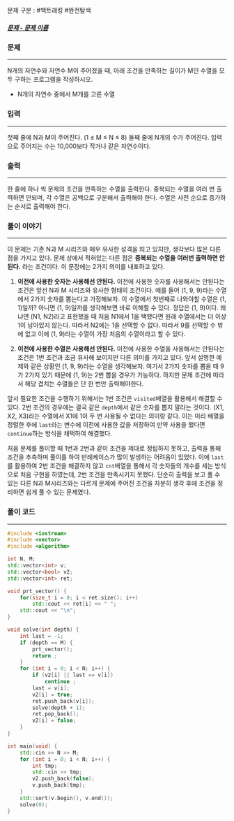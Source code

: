 문제 구분 : #백트래킹 #완전탐색 
##### [문제 - 문제 이름](https://www.acmicpc.net/problem/)

### 문제
<hr>

N개의 자연수와 자연수 M이 주어졌을 때, 아래 조건을 만족하는 길이가 M인 수열을 모두 구하는 프로그램을 작성하시오.
- N개의 자연수 중에서 M개를 고른 수열
### 입력
<hr>

첫째 줄에 N과 M이 주어진다. (1 ≤ M ≤ N ≤ 8)
둘째 줄에 N개의 수가 주어진다. 입력으로 주어지는 수는 10,000보다 작거나 같은 자연수이다.
### 출력
<hr>

한 줄에 하나 씩 문제의 조건을 만족하는 수열을 출력한다. 중복되는 수열을 여러 번 출력하면 안되며, 각 수열은 공백으로 구분해서 출력해야 한다. 수열은 사전 순으로 증가하는 순서로 출력해야 한다.
### 풀이 이야기
<hr>

이 문제는 기존 N과 M 시리즈와 매우 유사한 성격을 띄고 있지만, 생각보다 많은 다른 점을 가지고 있다. 문제 상에서 적혀있는 다른 점은 **중복되는 수열을 여러번 출력하면 안된다.** 라는 조건이다. 이 문장에는 2가지 의미를 내포하고 있다.

1. **이전에 사용한 숫자는 사용해선 안된다.**
 이전에 사용한 숫자를 사용해서는 안된다는 조건은 앞선 N과 M 시리즈와 유사한 형태의 조건이다. 예를 들어 (1, 9, 9)라는 수열에서 2가지 숫자를 뽑는다고 가정해보자. 이 수열에서 첫번째로 나와야할 수열은 (1, 1)일까? 아니면 (1, 9)일까를 생각해보면 바로 이해할 수 있다. 정답은 (1, 9)이다. 왜냐면 (N1, N2)라고 표현했을 때 처음 N1에서 1을 택했다면 원래 수열에서는 더 이상 1이 남아있지 않는다. 따라서 N2에는 1을 선택할 수 없다. 따라서 9를 선택할 수 밖에 없고 이에 (1, 9)라는 수열이 가장 처음의 수열이라고 할 수 있다.

2. **이전에 사용한 수열은 사용해선 안된다.**
이전에 사용한 수열을 사용해서는 안된다는 조건은 1번 조건과 조금 유사해 보이지만 다른 의미를 가지고 있다. 앞서 설명한 예제와 같은 상황인 (1, 9, 9)라는 수열을 생각해보자. 여기서 2가지 숫자를 뽑을 때 9가 2가지 있기 때문에 (1, 9)는 2번 뽑을 경우가 가능하다. 하지만 문제 조건에 따라서 해당 겹치는 수열들은 단 한 번만 출력해야한다.

앞서 필요한 조건을 수행하기 위해서는 1번 조건은 `visited`배열을 활용해서 해결할 수 있다. 2번 조건의 경우에는 결국 같은 `depth`에서 같은 숫자를 뽑지 말라는 것이다. (X1, X2, X3)라는 수열에서 X1에 1이 두 번 사용될 수 없다는 의미랑 같다. 이는 미리 배열을 정렬한 후에 `last`라는 변수에 이전에 사용한 값을 저장하여 만약 사용을 했다면 `continue`하는 방식을 채택하여 해결했다.

처음 문제를 풀이할 때 1번과 2번과 같이 조건을 제대로 정립하지 못하고, 출력을 통해 조건을 추측하며 풀이를 하여 반례케이스가 많이 발생하는 어려움이 있었다. 이에 `last`를 활용하여 2번 조건을 해결하지 않고 `cnt`배열을 통해서 각 숫자들의 개수를 세는 방식으로 처음 구현을 하였는데, 2번 조건을 만족시키지 못했다. 단순히 출력을 보고 풀 수 있는 다른 N과 M시리즈와는 다르게 문제에 주어진 조건을 차분히 생각 후에 조건을 정리하면 쉽게 풀 수 있는 문제였다.

### 풀이 코드
<hr>

``` c++
#include <iostream>
#include <vector>
#include <algorithm>

int N, M;
std::vector<int> v;
std::vector<bool> v2;
std::vector<int> ret;

void prt_vector() {
	for(size_t i = 0; i < ret.size(); i++)
		std::cout << ret[i] << " ";
	std::cout << "\n";
}

void solve(int depth) {
	int last = -1;
	if (depth == M) {
		prt_vector();
		return ;
	}
	for (int i = 0; i < N; i++) {
		if (v2[i] || last == v[i])
			continue ;
		last = v[i];
		v2[i] = true;
		ret.push_back(v[i]);
		solve(depth + 1);
		ret.pop_back();
		v2[i] = false;
	}
}

int main(void) {
	std::cin >> N >> M;
	for (int i = 0; i < N; i++) {
		int tmp;
		std::cin >> tmp;
		v2.push_back(false);
		v.push_back(tmp);
	}
	std::sort(v.begin(), v.end());
	solve(0);
}
```


